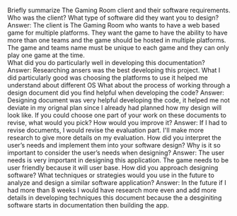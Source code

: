 Briefly summarize The Gaming Room client and their software requirements. Who was the client? What type of software did they want you to design?
  Answer: The client is The Gaming Room who wants to have a web based game for multiple platforms. They want the game to have the ability to have more than one teams and the game   should be hosted in multiple platforms. The game and teams name must be unique to each game and they can only play one game at the time.  
What did you do particularly well in developing this documentation?
  Answer: Researching ansers was the best developing this project. What I did particularly good was choosing the platforms to use it helped me understand about different OS
What about the process of working through a design document did you find helpful when developing the code?
  Answer: Designing document was very helpful developing the code, it helped me not deviate in my orignal plan since I already had planned how my design will look like. 
If you could choose one part of your work on these documents to revise, what would you pick? How would you improve it?
  Answer: If I had to revise documents, I would revise the evaluation part. I'll make more research to give more details on my evaluation. 
How did you interpret the user’s needs and implement them into your software design? Why is it so important to consider the user’s needs when designing?
  Answer: The user needs is very important in designing this application. The game needs to be user friendly because it will user base. 
How did you approach designing software? What techniques or strategies would you use in the future to analyze and design a similar software application?
  Answer: In the future if I had more than 8 weeks I would have research more even and add more details in developing techniques this document because the a desginiting software     starts in documentation then building the app. 
